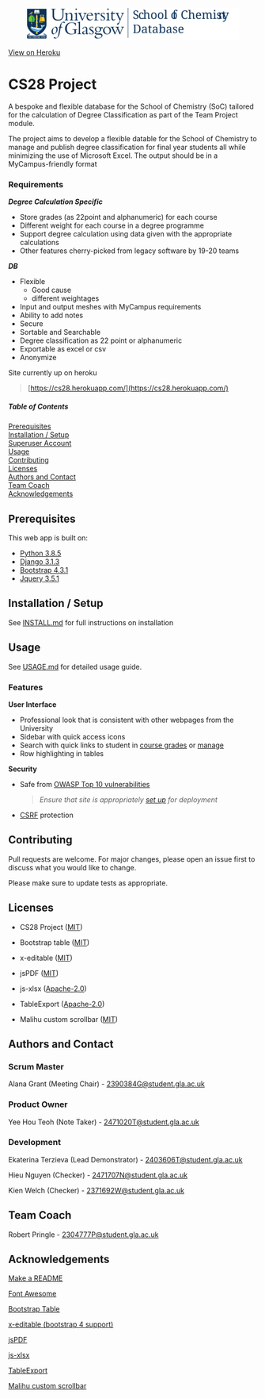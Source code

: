 <p align="center">
    <a href="https://cs28.herokuapp.com/">
        <img class="logo"
             src="./cs28_project/static/icons/UoG_colour_edited.svg"
             alt="uog_logo"
             height="64">
        <p>View on Heroku</p>
    </a>
</p>

# CS28 Project

A bespoke and flexible database for the School of Chemistry (SoC) tailored for the calculation of Degree Classification as part of the Team Project module.

The project aims to develop a flexible datable for the School of Chemistry to manage and publish degree classification for final year students all while minimizing the use of Microsoft Excel. The output should be in a MyCampus-friendly format

### Requirements

***Degree Calculation Specific***
- Store grades (as 22point and alphanumeric) for each course
- Different weight for each course in a degree programme
- Support degree calculation using data given with the appropriate calculations
- Other features cherry-picked from legacy software by 19-20 teams

***DB***
- Flexible
  - Good cause
  - different weightages
- Input and output meshes with MyCampus requirements
- Ability to add notes
- Secure
- Sortable and Searchable
- Degree classification as 22 point or alphanumeric
- Exportable as excel or csv
- Anonymize

Site currently up on heroku
> [https://cs28.herokuapp.com/](https://cs28.herokuapp.com/)

##### Table of Contents
[Prerequisites](#prerequisites)  
[Installation / Setup](#installation-setup)  
[Superuser Account](#superuser-account)  
[Usage](#usage)  
[Contributing](#contributing)  
[Licenses](#licenses)  
[Authors and Contact](#authors-and-contact)  
[Team Coach](#team-coach)  
[Acknowledgements](#acknowledgements)  



## Prerequisites

This web app is built on:
- [Python 3.8.5](https://www.python.org/downloads/release/python-385/)
- [Django 3.1.3](https://docs.djangoproject.com/en/3.1/releases/3.1.3/)
- [Bootstrap 4.3.1](https://getbootstrap.com/docs/4.3/getting-started/introduction/)
- [Jquery 3.5.1](https://jquery.com/download/)

## Installation / Setup
See [INSTALL.md](INSTALL.md) for full instructions on installation

## Usage

See [USAGE.md](USAGE.md) for detailed usage guide.

### Features

**User Interface**
- Professional look that is consistent with other webpages from the University
- Sidebar with quick access icons
- Search with quick links to student in [course grades](USAGE.md#course-grades) or [manage](USAGE.md#manage-and-export-csv)
- Row highlighting in tables

**Security**  
- Safe from [OWASP Top 10 vulnerabilities](https://owasp.org/www-project-top-ten/)  
  > *Ensure that site is appropriately [set up](INSTALL.md#live-server) for deployment*
- [CSRF](https://en.wikipedia.org/wiki/Cross-site_request_forgery) protection

## Contributing
Pull requests are welcome. For major changes, please open an issue first to discuss what you would like to change.

Please make sure to update tests as appropriate.

## Licenses

- CS28 Project ([MIT](LICENSE))

- Bootstrap table ([MIT](https://github.com/wenzhixin/bootstrap-table/blob/master/LICENSE))

- x-editable ([MIT](https://github.com/Talv/x-editable/blob/develop/LICENSE-MIT))

- jsPDF ([MIT](https://github.com/MrRio/jsPDF/blob/master/LICENSE))

- js-xlsx ([Apache-2.0](https://github.com/protobi/js-xlsx/blob/beta/LICENSE))

- TableExport ([Apache-2.0](https://github.com/clarketm/TableExport/blob/master/LICENSE.txt))

- Malihu custom scrollbar ([MIT](https://github.com/malihu/malihu-custom-scrollbar-plugin/blob/master/LICENSE.txt))

## Authors and Contact
### Scrum Master
Alana Grant (Meeting Chair) - [2390384G@student.gla.ac.uk](2390384G@student.gla.ac.uk)

### Product Owner
Yee Hou Teoh (Note Taker) - [2471020T@student.gla.ac.uk](2471020T@student.gla.ac.uk)

### Development
Ekaterina Terzieva (Lead Demonstrator) - [2403606T@student.gla.ac.uk](2403606T@student.gla.ac.uk)

Hieu Nguyen (Checker) - [2471707N@student.gla.ac.uk](2471707N@student.gla.ac.uk)

Kien Welch (Checker) - [2371692W@student.gla.ac.uk](2371692W@student.gla.ac.uk)
## Team Coach

Robert Pringle - [2304777P@student.gla.ac.uk](2304777P@student.gla.ac.uk)

## Acknowledgements
[Make a README](https://www.makeareadme.com/)

[Font Awesome](https://fontawesome.com/)

[Bootstrap Table](https://bootstrap-table.com/)

[x-editable (bootstrap 4 support)](https://github.com/Talv/x-editable/tree/develop)

[jsPDF](https://github.com/MrRio/jsPDF)

[js-xlsx](https://www.npmjs.com/package/js-xlsx)

[TableExport](https://tableexport.v5.travismclarke.com/)

[Malihu custom scrollbar](https://github.com/malihu/malihu-custom-scrollbar-plugin)
